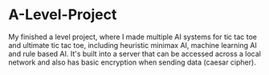 # A-Level-Project
My finished a level project, where I made multiple AI systems for tic tac toe and ultimate tic tac toe, including heuristic minimax AI, machine learning AI and rule based AI.
It's built into a server that can be accessed across a local network and also has basic encryption when sending data (caesar cipher).
